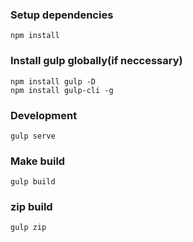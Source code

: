 ### Setup dependencies
    npm install

### Install gulp globally(if neccessary)
    npm install gulp -D
    npm install gulp-cli -g

### Development
    gulp serve

### Make build
    gulp build

### zip build
    gulp zip
